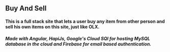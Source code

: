 ## Buy And Sell

#### This is a full stack site that lets a user buy any item from other person and sell his own items on this site, just like OLX.
##### Made with Angular, HapiJs, Google's Cloud SQl for hosting MySQL database in the cloud and Firebase for email based authentication.
